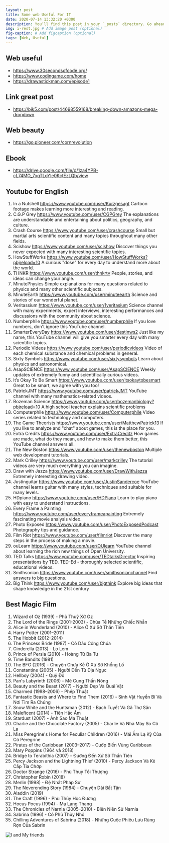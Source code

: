 ```yaml
---
layout: post
title: Some web Useful For IT
date: 2020-07-14 13:32:20 +0300
description: You’ll find this post in your `_posts` directory. Go ahead and edit it and re-build the site to see your changes. # Add post description (optional)
img: i-rest.jpg # Add image post (optional)
fig-caption: # Add figcaption (optional)
tags: [Web, Useful]
---
```


## Web useful

* https://www.30secondsofcode.org/
* https://www.codingame.com/home
* https://drawastickman.com/episode1

## Link great post 

* https://bjk5.com/post/44698559168/breaking-down-amazons-mega-dropdown

## Web beauty

* https://go.pioneer.com/cornrevolution

## Ebook

* https://drive.google.com/file/d/1za4YPB-cL74MO_7xqTLoYIe0KctEzLQb/view

## Youtube for English

1. In a Nutshell
https://www.youtube.com/user/Kurzgesagt
Cartoon footage makes learning more interesting and reading.
2. C.G.P Grey
https://www.youtube.com/user/CGPGrey
The explanations are understandable and entertaining about politics, geography, and culture.
3. Crash Course
https://www.youtube.com/user/crashcourse
Small but martial arts scientific content and many topics throughout many other fields.
4. Scishow
https://www.youtube.com/user/scishow
Discover things you never expected with many interesting scientific topics.
5. HowStuffWorks
https://www.youtube.com/user/HowStuffWorks?pbjreload=10
A curious "dose" for every day to understand more about the world.
6. THNKR
https://www.youtube.com/user/thnkrtv
People, stories, and ideas can change your angle.
7. MinutePhysics
Simple explanations for many questions related to physics and many other scientific subjects.
8. MinuteEarth
https://www.youtube.com/user/minuteearth
Science and stories of our wonderful planet.
9. Veritassium
https://www.youtube.com/user/1veritasium
Science channel with many experiments, expert interviews, interesting performances and discussions with the community about science.
10. Numberphile
https://www.youtube.com/user/numberphile
If you love numbers, don't ignore this YouTube channel.
11. SmarterEveryDay
https://www.youtube.com/user/destinws2
Just like my name, this YouTube channel will give you smarter every day with many scientific topics.
12. Periodic Videos
https://www.youtube.com/user/periodicvideos
Video of each chemical substance and chemical problems in general.
13. Sixty Symbols
https://www.youtube.com/user/sixtysymbols
Learn about physics and astronomical.
14. AsapSCIENCE
https://www.youtube.com/user/AsapSCIENCE
Weekly updates of extremely funny and scientifically curious videos.
15. It’s Okay To Be Smart
https://www.youtube.com/user/itsokaytobesmart
Great to be smart, we agree with you too!
16. PatrickJMT
https://www.youtube.com/user/patrickJMT
YouTube channel with many mathematics-related videos.
17. Bozeman Science
https://www.youtube.com/user/bozemanbiology?pbjreload=10
A high school teacher explains scientific problems
18. Computerphile
https://www.youtube.com/user/Computerphile
Video series related to technology and computers.
19. The Game Theorists
https://www.youtube.com/user/MatthewPatrick13
If you like to analyze and "chat" about games, this is the place for you.
20. Extra Credits
https://www.youtube.com/user/ExtraCreditz
How games are made, what do they mean, and how to make them better, this YouTube channel answers all.
21. The New Boston
https://www.youtube.com/user/thenewboston
Multiple web development tutorials.
22. Mark Crilley
https://www.youtube.com/user/markcrilley
The tutorial videos are very much everything you can imagine.
23. Draw with Jazza
https://www.youtube.com/user/DrawWithJazza
Extremely interesting drawing video.
24. Justinguitar
https://www.youtube.com/user/JustinSandercoe
YouTube channel learns guitar with many styles, techniques and suitable for many levels.
25. HDpiano
https://www.youtube.com/user/HDPiano
Learn to play piano with easy to understand instructions.
26. Every Frame a Painting
https://www.youtube.com/user/everyframeapainting
Extremely fascinating movie analysis video.
27. Photo Exposed
https://www.youtube.com/user/PhotoExposedPodcast
Photography tips and guidance.
28. Film Riot
https://www.youtube.com/user/filmriot
Discover the many steps in the process of making a movie.
29. ouLearn
https://www.youtube.com/user/OUlearn
YouTube channel about learning the rich new things of Open University.
30. TED Talks
https://www.youtube.com/user/TEDtalksDirector
Inspiring presentations by TED.
TED-Ed - thoroughly selected scientific, educational videos.
31. Smithsonian
https://www.youtube.com/user/smithsonianchannel
Find answers to big questions.
32. Big Think
https://www.youtube.com/user/bigthink
Explore big ideas that shape knowledge in the 21st century

## Best Magic Film 

1. Wizard of Oz (1939) - Phù Thuỷ Xứ Oz
2. The Lord of the Rings (2001-2003) - Chúa Tể Những Chiếc Nhẫn
3. Alice in Wonderland (2010) - Alice Ở Xứ Sở Thần Tiên
4. Harry Potter (2001–2011)
5. The Hobbit (2012–2014)
6. The Princess Bride (1987) - Cô Dâu Công Chúa
7. Cinderella (2013) - Lọ Lem
8. Prince of Persia (2010) - Hoàng Tử Ba Tư
9. Time Bandits (1981)
10. The BFG (2016) - Chuyện Chưa Kể Ở Xứ Sở Khổng Lồ
11. Constantine (2005) - Người Đến Từ Địa Ngục
12. Hellboy (2004) - Quỷ Đỏ
13. Pan's Labyrinth (2006) - Mê Cung Thần Nông
14. Beauty and the Beast (2017) - Người Đẹp Và Quái Vật
15. Charmed (1998–2006) - Phép Thuật
16. Fantastic Beasts and Where to Find Them (2016) - Sinh Vật Huyền Bí Và Nơi Tìm Ra Chúng
17. Snow White and the Huntsman (2012) - Bạch Tuyết Và Gã Thợ Săn
18. Maleficent (2014) - Tiên Hắc Ám
19. Stardust (2007) - Ánh Sao Ma Thuật
20. Charlie and the Chocolate Factory (2005) - Charlie Và Nhà Máy So Cô La
21. Miss Peregrine's Home for Peculiar Children (2016) - Mái Ấm Lạ Kỳ Của Cô Peregrine
22. Pirates of the Caribbean (2003–2017) - Cướp Biển Vùng Caribbean
23. Mary Poppins (1964 và 2018)
24. Bridge to Terabithia (2007) - Đường Đến Xứ Sở Thần Tiên
25. Percy Jackson and the Lightning Thief (2010) - Percy Jackson Và Kẻ Cắp Tia Chớp
26. Doctor Strange (2016) - Phù Thuỷ Tối Thượng
27. Christopher Robin (2018)
28. Merlin (1998) - Đệ Nhất Pháp Sư
29. The Neverending Story (1984) - Chuyện Dài Bất Tận
30. Aladdin (2019)
31. The Craft (1996) - Phù Thủy Học Đường
32. Hocus Pocus (1994) - Ma Lang Thang
33. The Chronicles of Narnia (2005–2010) - Biên Niên Sử Narnia
34. Sabrina (1996) - Cô Phù Thủy Nhỏ
35. Chilling Adventures of Sabrina (2018) - Những Cuộc Phiêu Lưu Rùng Rợn Của Sabrin


![I and My friends]({{site.baseurl}}/assets/img/we-in-rest.jpg)

